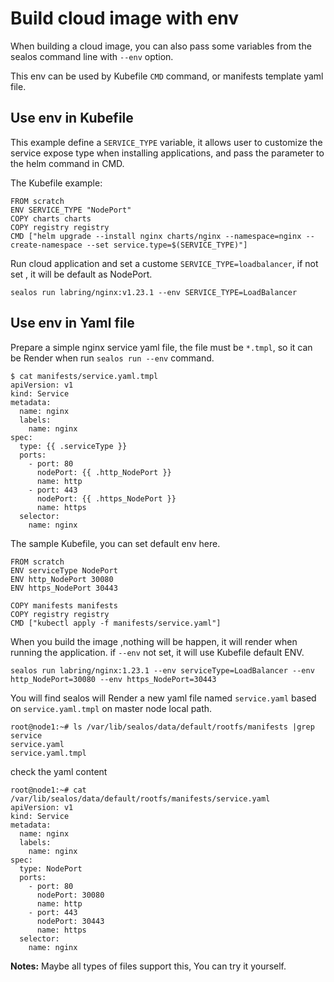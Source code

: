# Build cloud image with env

When building a cloud image, you can also pass some variables from the sealos command line with `--env` option. 

This env can be used by Kubefile `CMD` command, or manifests template yaml file.

## Use env in Kubefile

This example define a `SERVICE_TYPE`  variable, it allows user to customize the service expose type when installing applications, and pass the parameter to the helm command in CMD.

The Kubefile  example:

```shell
FROM scratch
ENV SERVICE_TYPE "NodePort"
COPY charts charts
COPY registry registry
CMD ["helm upgrade --install nginx charts/nginx --namespace=nginx --create-namespace --set service.type=$(SERVICE_TYPE)"]
```

Run cloud application and set a custome `SERVICE_TYPE=loadbalancer`, if not set , it will be default as NodePort.

```shell
sealos run labring/nginx:v1.23.1 --env SERVICE_TYPE=LoadBalancer
```

## Use env in Yaml file

Prepare a simple nginx service yaml file, the file must be `*.tmpl`, so it can be Render when run `sealos run --env` command.

```shell
$ cat manifests/service.yaml.tmpl
apiVersion: v1
kind: Service
metadata:
  name: nginx
  labels:
    name: nginx
spec:
  type: {{ .serviceType }}
  ports:
    - port: 80
      nodePort: {{ .http_NodePort }}
      name: http
    - port: 443
      nodePort: {{ .https_NodePort }}
      name: https
  selector:
    name: nginx
```

The sample Kubefile, you can set default env here.

```shell
FROM scratch
ENV serviceType NodePort
ENV http_NodePort 30080
ENV https_NodePort 30443

COPY manifests manifests
COPY registry registry
CMD ["kubectl apply -f manifests/service.yaml"]
```

When you build the image ,nothing will be happen, it will render when running the application. if `--env` not set, it will use Kubefile default ENV.

```shell
sealos run labring/nginx:1.23.1 --env serviceType=LoadBalancer --env http_NodePort=30080 --env https_NodePort=30443
```

You will find sealos will Render a new yaml file named `service.yaml` based on `service.yaml.tmpl` on master node local path.

```shell
root@node1:~# ls /var/lib/sealos/data/default/rootfs/manifests |grep service
service.yaml
service.yaml.tmpl
```

check the yaml content

```shell
root@node1:~# cat /var/lib/sealos/data/default/rootfs/manifests/service.yaml
apiVersion: v1
kind: Service
metadata:
  name: nginx
  labels:
    name: nginx
spec:
  type: NodePort
  ports:
    - port: 80
      nodePort: 30080
      name: http
    - port: 443
      nodePort: 30443
      name: https
  selector:
    name: nginx
```

**Notes:** Maybe all types of files support this, You can try it yourself.
